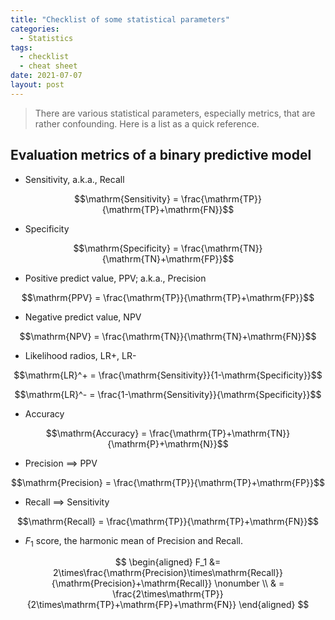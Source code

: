 ```yaml
---
title: "Checklist of some statistical parameters"
categories:
  - Statistics
tags:
  - checklist
  - cheat sheet
date: 2021-07-07
layout: post
---
```


> There are various statistical parameters, especially metrics, that are rather confounding. Here is a list as a quick reference.

## Evaluation metrics of a binary predictive model

- Sensitivity, a.k.a., Recall

$$\mathrm{Sensitivity} = \frac{\mathrm{TP}}{\mathrm{TP}+\mathrm{FN}}$$

- Specificity

$$\mathrm{Specificity} = \frac{\mathrm{TN}}{\mathrm{TN}+\mathrm{FP}}$$

- Positive predict value, PPV; a.k.a., Precision

$$\mathrm{PPV} = \frac{\mathrm{TP}}{\mathrm{TP}+\mathrm{FP}}$$

- Negative predict value, NPV

$$\mathrm{NPV} = \frac{\mathrm{TN}}{\mathrm{TN}+\mathrm{FN}}$$

- Likelihood radios, LR+, LR-

$$\mathrm{LR}^+ = \frac{\mathrm{Sensitivity}}{1-\mathrm{Specificity}}$$

$$\mathrm{LR}^- = \frac{1-\mathrm{Sensitivity}}{\mathrm{Specificity}}$$

- Accuracy

$$\mathrm{Accuracy} = \frac{\mathrm{TP}+\mathrm{TN}}{\mathrm{P}+\mathrm{N}}$$

- Precision ==> PPV

$$\mathrm{Precision} = \frac{\mathrm{TP}}{\mathrm{TP}+\mathrm{FP}}$$

- Recall ==> Sensitivity

$$\mathrm{Recall} = \frac{\mathrm{TP}}{\mathrm{TP}+\mathrm{FN}}$$

- $F_1$ score, the harmonic mean of Precision and Recall.

$$
\begin{aligned}
F_1 &= 2\times\frac{\mathrm{Precision}\times\mathrm{Recall}}{\mathrm{Precision}+\mathrm{Recall}} \nonumber \\
& = \frac{2\times\mathrm{TP}}{2\times\mathrm{TP}+\mathrm{FP}+\mathrm{FN}}
\end{aligned}
$$
